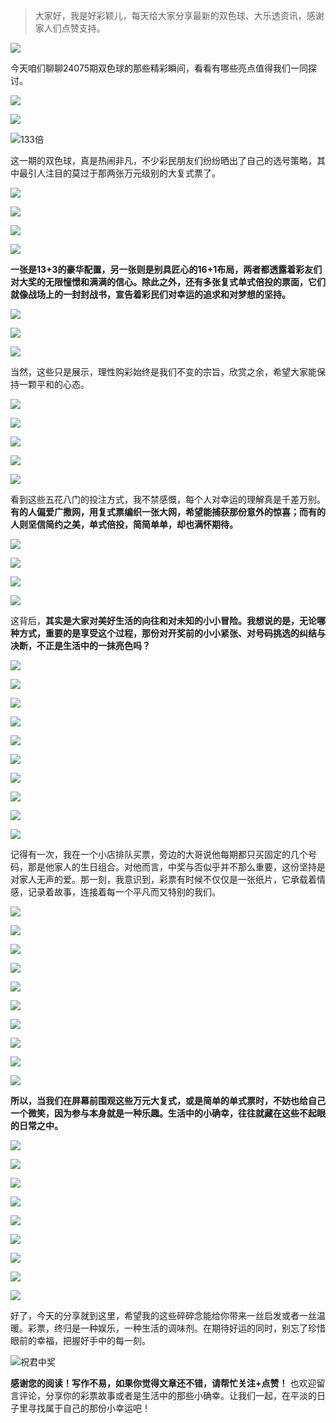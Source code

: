 > 大家好，我是好彩颖儿，每天给大家分享最新的双色球、大乐透资讯，感谢家人们点赞支持。

![](https://cdn.jsdelivr.net/gh/wangwenjie1314/PicCDN/2024-6-20/1718847632947-image.png)


今天咱们聊聊24075期双色球的那些精彩瞬间，看看有哪些亮点值得我们一同探讨。

![](https://cdn.jsdelivr.net/gh/wangwenjie1314/PicCDN/2024-7-2/1719903695605-image.png)


![](https://cdn.jsdelivr.net/gh/wangwenjie1314/PicCDN/2024-7-2/1719903706754-image.png)



![133倍](https://cdn.jsdelivr.net/gh/wangwenjie1314/PicCDN/2024-7-2/1719903828489-image.png)


这一期的双色球，真是热闹非凡，不少彩民朋友们纷纷晒出了自己的选号策略，其中最引人注目的莫过于那两张万元级别的大复式票了。


![](https://cdn.jsdelivr.net/gh/wangwenjie1314/PicCDN/2024-7-2/1719895229789-image.png)

![](https://cdn.jsdelivr.net/gh/wangwenjie1314/PicCDN/2024-7-2/1719895419260-image.png)

![](https://cdn.jsdelivr.net/gh/wangwenjie1314/PicCDN/2024-7-2/1719895427150-image.png)


![](https://cdn.jsdelivr.net/gh/wangwenjie1314/PicCDN/2024-7-2/1719895438097-image.png)

**一张是13+3的豪华配置，另一张则是别具匠心的16+1布局，两者都透露着彩友们对大奖的无限憧憬和满满的信心。除此之外，还有多张复式单式倍投的票面，它们就像战场上的一封封战书，宣告着彩民们对幸运的追求和对梦想的坚持。**

![](https://cdn.jsdelivr.net/gh/wangwenjie1314/PicCDN/2024-7-2/1719895470289-image.png)


![](https://cdn.jsdelivr.net/gh/wangwenjie1314/PicCDN/2024-7-2/1719895500299-image.png)


![](https://cdn.jsdelivr.net/gh/wangwenjie1314/PicCDN/2024-7-2/1719895507844-image.png)

当然，这些只是展示，理性购彩始终是我们不变的宗旨，欣赏之余，希望大家能保持一颗平和的心态。

![](https://cdn.jsdelivr.net/gh/wangwenjie1314/PicCDN/2024-7-2/1719895534471-image.png)

![](https://cdn.jsdelivr.net/gh/wangwenjie1314/PicCDN/2024-7-2/1719895545898-image.png)


![](https://cdn.jsdelivr.net/gh/wangwenjie1314/PicCDN/2024-7-2/1719895565683-image.png)

![](https://cdn.jsdelivr.net/gh/wangwenjie1314/PicCDN/2024-7-2/1719895557080-image.png)

![](https://cdn.jsdelivr.net/gh/wangwenjie1314/PicCDN/2024-7-2/1719895587481-image.png)


看到这些五花八门的投注方式，我不禁感慨，每个人对幸运的理解真是千差万别。**有的人偏爱广撒网，用复式票编织一张大网，希望能捕获那份意外的惊喜；而有的人则坚信简约之美，单式倍投，简简单单，却也满怀期待。**

![](https://cdn.jsdelivr.net/gh/wangwenjie1314/PicCDN/2024-7-2/1719895596063-image.png)


![](https://cdn.jsdelivr.net/gh/wangwenjie1314/PicCDN/2024-7-2/1719895617658-image.png)


![](https://cdn.jsdelivr.net/gh/wangwenjie1314/PicCDN/2024-7-2/1719895631771-image.png)

![](https://cdn.jsdelivr.net/gh/wangwenjie1314/PicCDN/2024-7-2/1719895640911-image.png)

这背后，**其实是大家对美好生活的向往和对未知的小小冒险。我想说的是，无论哪种方式，重要的是享受这个过程，那份对开奖前的小小紧张、对号码挑选的纠结与决断，不正是生活中的一抹亮色吗？**

![](https://cdn.jsdelivr.net/gh/wangwenjie1314/PicCDN/2024-7-2/1719895649691-image.png)


![](https://cdn.jsdelivr.net/gh/wangwenjie1314/PicCDN/2024-7-2/1719895673927-image.png)

![](https://cdn.jsdelivr.net/gh/wangwenjie1314/PicCDN/2024-7-2/1719895664215-image.png)


![](https://cdn.jsdelivr.net/gh/wangwenjie1314/PicCDN/2024-7-2/1719895692563-image.png)


![](https://cdn.jsdelivr.net/gh/wangwenjie1314/PicCDN/2024-7-2/1719895715772-image.png)


![](https://cdn.jsdelivr.net/gh/wangwenjie1314/PicCDN/2024-7-2/1719895741534-image.png)


![](https://cdn.jsdelivr.net/gh/wangwenjie1314/PicCDN/2024-7-2/1719903809161-image.png)

![](https://cdn.jsdelivr.net/gh/wangwenjie1314/PicCDN/2024-7-2/1719903845318-image.png)

![](https://cdn.jsdelivr.net/gh/wangwenjie1314/PicCDN/2024-7-2/1719903853733-image.png)


![](https://cdn.jsdelivr.net/gh/wangwenjie1314/PicCDN/2024-7-2/1719903861748-image.png)

记得有一次，我在一个小店排队买票，旁边的大哥说他每期都只买固定的几个号码，那是他家人的生日组合。对他而言，中奖与否似乎并不那么重要，这份坚持是对家人无声的爱。那一刻，我意识到，彩票有时候不仅仅是一张纸片，它承载着情感，记录着故事，连接着每一个平凡而又特别的我们。

![](https://cdn.jsdelivr.net/gh/wangwenjie1314/PicCDN/2024-7-2/1719895785764-image.png)

![](https://cdn.jsdelivr.net/gh/wangwenjie1314/PicCDN/2024-7-2/1719895779590-image.png)

![](https://cdn.jsdelivr.net/gh/wangwenjie1314/PicCDN/2024-7-2/1719895769066-image.png)

![](https://cdn.jsdelivr.net/gh/wangwenjie1314/PicCDN/2024-7-2/1719895760609-image.png)

![](https://cdn.jsdelivr.net/gh/wangwenjie1314/PicCDN/2024-7-2/1719895751153-image.png)


![](https://cdn.jsdelivr.net/gh/wangwenjie1314/PicCDN/2024-7-2/1719903889683-image.png)


![](https://cdn.jsdelivr.net/gh/wangwenjie1314/PicCDN/2024-7-2/1719903900715-image.png)


![](https://cdn.jsdelivr.net/gh/wangwenjie1314/PicCDN/2024-7-2/1719903909059-image.png)


![](https://cdn.jsdelivr.net/gh/wangwenjie1314/PicCDN/2024-7-2/1719903928979-image.png)


![](https://cdn.jsdelivr.net/gh/wangwenjie1314/PicCDN/2024-7-2/1719903948846-image.png)

**所以，当我们在屏幕前围观这些万元大复式，或是简单的单式票时，不妨也给自己一个微笑，因为参与本身就是一种乐趣。生活中的小确幸，往往就藏在这些不起眼的日常之中。**

![](https://cdn.jsdelivr.net/gh/wangwenjie1314/PicCDN/2024-7-2/1719895796752-image.png)

![](https://cdn.jsdelivr.net/gh/wangwenjie1314/PicCDN/2024-7-2/1719895805812-image.png)


![](https://cdn.jsdelivr.net/gh/wangwenjie1314/PicCDN/2024-7-2/1719895824798-image.png)

![](https://cdn.jsdelivr.net/gh/wangwenjie1314/PicCDN/2024-7-2/1719895814696-image.png)


![](https://cdn.jsdelivr.net/gh/wangwenjie1314/PicCDN/2024-7-2/1719904026696-image.png)


![](https://cdn.jsdelivr.net/gh/wangwenjie1314/PicCDN/2024-7-2/1719904007601-image.png)



![](https://cdn.jsdelivr.net/gh/wangwenjie1314/PicCDN/2024-7-2/1719904082432-image.png)


![](https://cdn.jsdelivr.net/gh/wangwenjie1314/PicCDN/2024-7-2/1719904094974-image.png)


![](https://cdn.jsdelivr.net/gh/wangwenjie1314/PicCDN/2024-7-2/1719904107975-image.png)

好了，今天的分享就到这里，希望我的这些碎碎念能给你带来一丝启发或者一丝温暖。彩票，终归是一种娱乐，一种生活的调味剂。在期待好运的同时，别忘了珍惜眼前的幸福，把握好手中的每一刻。


![祝君中奖](https://cdn.jsdelivr.net/gh/wangwenjie1314/PicCDN/2024-7-2/1719905294132-image.png)


**感谢您的阅读！写作不易，如果你觉得文章还不错，请帮忙关注+点赞！** 也欢迎留言评论，分享你的彩票故事或者是生活中的那些小确幸。让我们一起，在平淡的日子里寻找属于自己的那份小幸运吧！